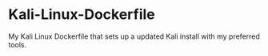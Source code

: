 # Kali-Linux-Dockerfile
My Kali Linux Dockerfile that sets up a updated Kali install with my preferred tools.
